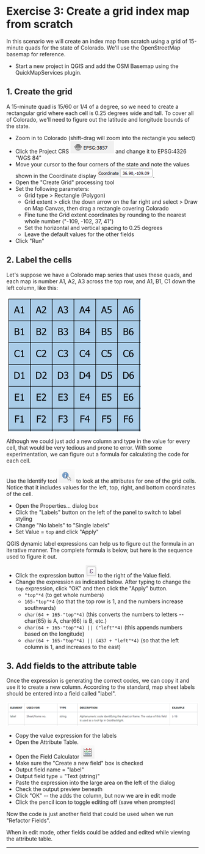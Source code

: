 # Exercise 3: Create a grid index map from scratch

In this scenario we will create an index map from scratch
using a grid of 15-minute quads for the state of Colorado.
We'll use the OpenStreetMap basemap for reference.

- Start a new project in QGIS and add the OSM Basemap using the QuickMapServices plugin.

## 1. Create the grid

A 15-minute quad is 15/60 or 1/4 of a degree, so we need to create a rectangular grid where each cell is 0.25 degrees wide and tall.  To cover all of Colorado, we'll need to figure out the latitude and longitude bounds of the state.

- Zoom in to Colorado (shift-drag will zoom into the rectangle you select)
- Click the Project CRS ![EPSG:3857](/image/project-crs.png) and change it to EPSG:4326 "WGS 84"
- Move your cursor to the four corners of the state and note the values shown in the Coordinate display ![Coordinate](/image/ex3-coordinate.png).
- Open the "Create Grid" processing tool
- Set the following parameters:
  - Grid type > Rectangle (Polygon)
  - Grid extent > click the down arrow on the far right and select > Draw on Map Canvas, then drag a rectangle covering Colorado
  - Fine tune the Grid extent coordinates by rounding to the nearest whole number ("-109, -102, 37, 41")
  - Set the horizontal and vertical spacing to 0.25 degrees
  - Leave the default values for the other fields
- Click "Run"

## 2. Label the cells

Let's suppose we have a Colorado map series that uses these quads, and each map is number A1, A2, A3 across the top row, and A1, B1, C1 down the left column, like this:

![grid labels](/image/ex3-grid-labels.png)

Although we could just add a new column and type in the value for every cell, that would be very tedious and prone to error.  With some experimentation, we can figure out a formula for calculating the code for each cell.

Use the Identify tool ![identify tool](/image/identify-tool.png) to look at the attributes for one of the grid cells.  Notice that it includes values for the left, top, right, and bottom coordinates of the cell.

- Open the Properties... dialog box
- Click the "Labels" button on the left of the panel to switch to label styling
- Change "No labels" to "Single labels"
- Set Value = `top` and click "Apply"

QGIS dynamic label expressions can help us to figure out the formula in an iterative manner.  The complete formula is below, but here is the sequence used to figure it out. 

- Click the expression button ![Expression](/image/ex3-expression.png) to the right of the Value field.
- Change the expression as indicated below.  After typing to change the `top` expression, click "OK" and then click the "Apply" button.
  - `"top"*4` (to get whole numbers)
  - `165-"top"*4` (so that the top row is 1, and the numbers increase southwards)
  - `char(64 + 165-"top"*4)` (this converts the numbers to letters -- char(65) is A, char(66) is B, etc.)
  - `char(64 + 165-"top"*4) || ("left"*4)` (this appends numbers based on the longitude)
  - `char(64 + 165-"top"*4) || (437 + "left"*4)` (so that the left column is 1, and increases to the east)

## 3. Add fields to the attribute table

Once the expression is generating the correct codes, we can copy it and use it to create a new column.
According to the standard, map sheet labels should be entered into a field called "label".

![labelStandard](/image/ex3-labelStandard.png)

- Copy the value expression for the labels
- Open the Attribute Table.
- Open the Field Calculator ![field calculator button](/image/field-calculator.png)
- Make sure the "Create a new field" box is checked
- Output field name = "label"
- Output field type = "Text (string)"
- Paste the expression into the large area on the left of the dialog
- Check the output preview beneath
- Click "OK" -- the adds the column, but now we are in edit mode
- Click the pencil icon to toggle editing off (save when prompted)

Now the code is just another field that could be used when we run "Refactor Fields".

When in edit mode, other fields could be added and edited while viewing the attribute table.

----


